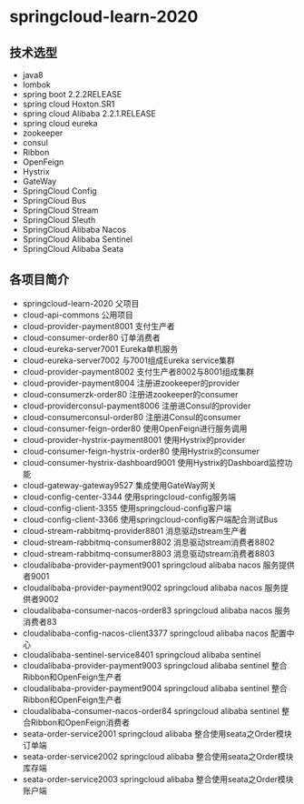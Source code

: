 # springcloud-learn-2020
## 技术选型
- java8
- lombok
- spring boot 2.2.2RELEASE
- spring cloud Hoxton.SR1
- spring cloud Alibaba 2.2.1.RELEASE
- spring cloud eureka
- zookeeper
- consul
- Ribbon
- OpenFeign
- Hystrix
- GateWay
- SpringCloud Config
- SpringCloud Bus
- SpringCloud Stream
- SpringCloud Sleuth
- SpringCloud Alibaba Nacos
- SpringCloud Alibaba Sentinel
- SpringCloud Alibaba Seata


## 各项目简介
- springcloud-learn-2020 父项目
- cloud-api-commons 公用项目
- cloud-provider-payment8001 支付生产者
- cloud-consumer-order80 订单消费者
- cloud-eureka-server7001 Eureka单机服务
- cloud-eureka-server7002 与7001组成Eureka service集群
- cloud-provider-payment8002 支付生产者8002与8001组成集群
- cloud-provider-payment8004 注册进zookeeper的provider
- cloud-consumerzk-order80 注册进zookeeper的consumer
- cloud-providerconsul-payment8006 注册进Consul的provider
- cloud-consumerconsul-order80 注册进Consul的consumer
- cloud-consumer-feign-order80 使用OpenFeign进行服务调用
- cloud-provider-hystrix-payment8001 使用Hystrix的provider
- cloud-consumer-feign-hystrix-order80 使用Hystrix的consumer
- cloud-consumer-hystrix-dashboard9001 使用Hystrix的Dashboard监控功能
- cloud-gateway-gateway9527 集成使用GateWay网关
- cloud-config-center-3344 使用springcloud-config服务端
- cloud-config-client-3355 使用springcloud-config客户端
- cloud-config-client-3366 使用springcloud-config客户端配合测试Bus
- cloud-stream-rabbitmq-provider8801 消息驱动stream生产者
- cloud-stream-rabbitmq-consumer8802 消息驱动stream消费者8802
- cloud-stream-rabbitmq-consumer8803 消息驱动stream消费者8803
- cloudalibaba-provider-payment9001 springcloud alibaba nacos 服务提供者9001
- cloudalibaba-provider-payment9002 springcloud alibaba nacos 服务提供者9002
- cloudalibaba-consumer-nacos-order83 springcloud alibaba nacos 服务消费者83
- cloudalibaba-config-nacos-client3377 springcloud alibaba nacos 配置中心
- cloudalibaba-sentinel-service8401 springcloud alibaba sentinel
- cloudalibaba-provider-payment9003 springcloud alibaba sentinel 整合Ribbon和OpenFeign生产者
- cloudalibaba-provider-payment9004 springcloud alibaba sentinel 整合Ribbon和OpenFeign生产者
- cloudalibaba-consumer-nacos-order84 springcloud alibaba sentinel 整合Ribbon和OpenFeign消费者
- seata-order-service2001 springcloud alibaba 整合使用seata之Order模块订单端
- seata-order-service2002 springcloud alibaba 整合使用seata之Order模块库存端
- seata-order-service2003 springcloud alibaba 整合使用seata之Order模块账户端